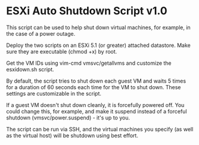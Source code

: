 ESXi Auto Shutdown Script v1.0
==============================

This script can be used to help shut down virtual machines, for example, in the case of a power outage.

Deploy the two scripts on an ESXi 5.1 (or greater) attached datastore.  Make sure they are executable (chmod +x) by root.

Get the VM IDs using vim-cmd vmsvc/getallvms and customize the esxidown.sh script.

By default, the script tries to shut down each guest VM and waits 5 times for a duration of 60 seconds each time for the VM to shut down.  These settings are customizable in the script.

If a guest VM doesn't shut down cleanly, it is forcefully powered off.  You could change this, for example, and make it suspend instead of a forceful shutdown (vmsvc/power.suspend) - it's up to you.

The script can be run via SSH, and the virtual machines you specify (as well as the virtual host) will be shutdown using best effort.